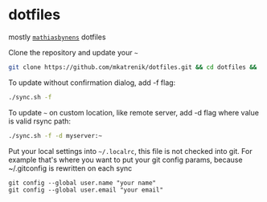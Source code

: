 dotfiles
========

mostly [`mathiasbynens`](https://github.com/mathiasbynens) dotfiles

Clone the repository and update your `~`

```bash
git clone https://github.com/mkatrenik/dotfiles.git && cd dotfiles && ./sync.sh
```

To update without confirmation dialog, add -f flag:

```bash
./sync.sh -f
```

To update `~` on custom location, like remote server, add -d flag where value is valid rsync path:

```bash
./sync.sh -f -d myserver:~
```

Put your local settings into `~/.localrc`, this file is not checked into git.
For example that's where you want to put your git config params, because ~/.gitconfig is rewritten on each sync

```
git config --global user.name "your name"
git config --global user.email "your email"
```
